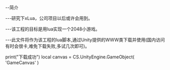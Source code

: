 --简介

---研究下xLua，公司项目以后或许会用到。

---该工程的目标是用lua实现一个2048小游戏。

---此文件将作为该工程的lua脚本,通过Unity提供的WWW类下载并使用(国内访问有时会很卡,难免下载失败,多试几次即可)。


print("下载成功")
local canvas = CS.UnityEngine.GameObject( 'GameCanvas' )

